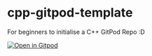 # cpp-gitpod-template
For beginners to initialise a C++ GitPod Repo :D

[![Open in Gitpod](https://gitpod.io/button/open-in-gitpod.svg)](https://gitpod.io/#https://github.com/critical58/cpp-gitpod-template)
